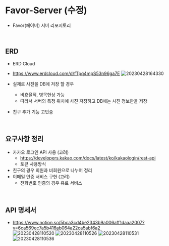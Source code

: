# Favor-Server (수정)
- Favor(페이버) 서버 리포지토리

</br>

## ERD
- ERD Cloud
- https://www.erdcloud.com/d/fTpq4mpS53n96ga7E
![20230428164330](https://user-images.githubusercontent.com/114793764/235086375-d543ce11-7fa3-4206-a570-6eda62f20baf.png)






  


- 실제로 사진을 DB에 저장 할 경우
  - 비효율적, 병목현상 가능
  - 따라서 서버의 특정 위치에 사진 저장하고 DB에는 사진 정보만을 저장
- 친구 추가 기능 고민중

</br>

## 요구사항 정리
- 카카오 로그인 API 사용 (고려)
  - https://developers.kakao.com/docs/latest/ko/kakaologin/rest-api  
  - 토큰 사용방식  
- 친구의 경우 회원과 비회원으로 나누어 정리
- 이메일 인증 서비스 구현 (고려)
  - 전화번호 인증의 경우 유료 서비스

</br>

## API 명세서
- https://www.notion.so/5bca3cd4be2343b9a006aff1daaa2007?v=6ca569ec7a5b416ab064a22ca5abf6a2  
![20230428110520](https://user-images.githubusercontent.com/114793764/235037004-add3a23e-e6b2-4de4-bd2b-3bd3bdab359c.png)
![20230428110526](https://user-images.githubusercontent.com/114793764/235037009-953b67fc-eb40-450b-9271-c00ec038d265.png)
![20230428110531](https://user-images.githubusercontent.com/114793764/235037012-fb8f7eb1-c7f8-4159-9a04-bb1de6391c2b.png)
![20230428110536](https://user-images.githubusercontent.com/114793764/235037016-8003f567-fe4e-45f4-9f43-8649ec2e09a0.png)



